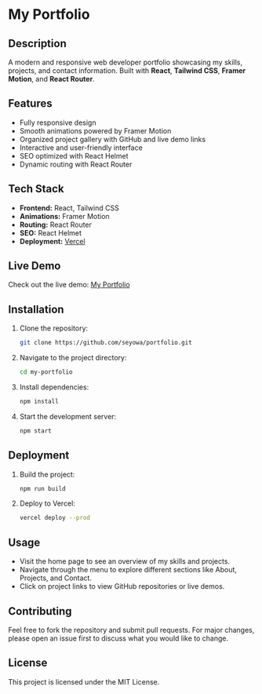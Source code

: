 # My Portfolio

## Description

A modern and responsive web developer portfolio showcasing my skills, projects, and contact information. Built with **React**, **Tailwind CSS**, **Framer Motion**, and **React Router**.

## Features

- Fully responsive design
- Smooth animations powered by Framer Motion
- Organized project gallery with GitHub and live demo links
- Interactive and user-friendly interface
- SEO optimized with React Helmet
- Dynamic routing with React Router

## Tech Stack

- **Frontend:** React, Tailwind CSS
- **Animations:** Framer Motion
- **Routing:** React Router
- **SEO:** React Helmet
- **Deployment:** [Vercel](https://vercel.com/)

## Live Demo

Check out the live demo: [My Portfolio](https://my-portfolio-sigma-ten-48.vercel.app/)

## Installation

1. Clone the repository:
   ```bash
   git clone https://github.com/seyowa/portfolio.git

2. Navigate to the project directory:
   ```bash
   cd my-portfolio

3. Install dependencies:
   ```bash
   npm install

4. Start the development server:
   ```bash
   npm start

## Deployment

1. Build the project:
   ```bash
   npm run build

2. Deploy to Vercel:
   ```bash
   vercel deploy --prod

## Usage

- Visit the home page to see an overview of my skills and projects.
- Navigate through the menu to explore different sections like About, Projects, and Contact.
- Click on project links to view GitHub repositories or live demos.

## Contributing

Feel free to fork the repository and submit pull requests. For major changes, please open an issue first to discuss what you would like to change.

## License

This project is licensed under the MIT License.
